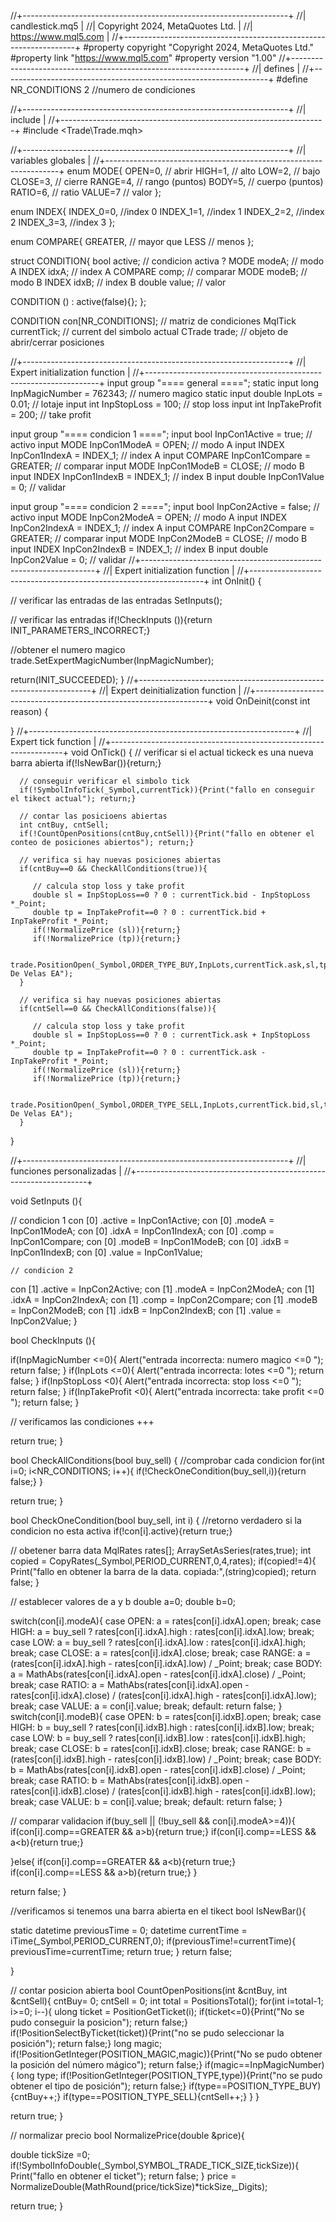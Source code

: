 //+------------------------------------------------------------------+
//|                                                  candlestick.mq5 |
//|                                  Copyright 2024, MetaQuotes Ltd. |
//|                                             https://www.mql5.com |
//+------------------------------------------------------------------+
#property copyright "Copyright 2024, MetaQuotes Ltd."
#property link      "https://www.mql5.com"
#property version   "1.00"
//+------------------------------------------------------------------+
//| defines                                                          |
//+------------------------------------------------------------------+
#define NR_CONDITIONS 2       //numero de condiciones

//+------------------------------------------------------------------+
//| include                                                          |
//+------------------------------------------------------------------+
#include <Trade\Trade.mqh>

//+------------------------------------------------------------------+
//| variables globales                                               |
//+------------------------------------------------------------------+
enum MODE{
   OPEN=0,     // abrir
   HIGH=1,     // alto
   LOW=2,      // bajo
   CLOSE=3,    // cierre
   RANGE=4,    // rango (puntos)
   BODY=5,     // cuerpo (puntos)
   RATIO=6,    // ratio
   VALUE=7     // valor
};

enum INDEX{
   INDEX_0=0,  //index 0
   INDEX_1=1,  //index 1
   INDEX_2=2,  //index 2
   INDEX_3=3,  //index 3
};

enum COMPARE{
   GREATER,    // mayor que
   LESS        // menos
};

struct CONDITION{
   bool active;   // condicion activa ?
   MODE modeA;    // modo A
   INDEX idxA;    // index A
   COMPARE comp;  // comparar
   MODE modeB;    // modo B
   INDEX idxB;    // index B
   double value;  // valor
   
   CONDITION () : active(false){};
};

CONDITION con[NR_CONDITIONS]; // matriz de condiciones
MqlTick currentTick;          // current del simbolo actual
CTrade trade;                 // objeto de abrir/cerrar posiciones

//+------------------------------------------------------------------+
//| Expert initialization function                                   |
//+------------------------------------------------------------------+
input group "==== general ====";
static input long    InpMagicNumber = 762343;  // numero magico
static input double  InpLots        = 0.01;    // lotaje
input  int           InpStopLoss    = 100;     // stop loss
input  int           InpTakeProfit  = 200;     // take profit

input group "==== condicion 1 ====";
input bool           InpCon1Active  = true;    // activo
input MODE           InpCon1ModeA   = OPEN;    // modo A
input INDEX          InpCon1IndexA  = INDEX_1; // index A
input COMPARE        InpCon1Compare = GREATER; // comparar
input MODE           InpCon1ModeB   = CLOSE;   // modo B
input INDEX          InpCon1IndexB  = INDEX_1; // index B
input double         InpCon1Value   = 0;       // validar

input group "==== condicion 2 ====";
input bool           InpCon2Active  = false;   // activo
input MODE           InpCon2ModeA   = OPEN;    // modo A
input INDEX          InpCon2IndexA  = INDEX_1; // index A
input COMPARE        InpCon2Compare = GREATER; // comparar
input MODE           InpCon2ModeB   = CLOSE;   // modo B
input INDEX          InpCon2IndexB  = INDEX_1; // index B
input double         InpCon2Value   = 0;       // validar 
//+------------------------------------------------------------------+
//| Expert initialization function                                   |
//+------------------------------------------------------------------+
int OnInit()
  {
   
   // verificar las entradas de las entradas
   SetInputs();
   
   // verificar las entradas
   if(!CheckInputs ()){return INIT_PARAMETERS_INCORRECT;}
   
   //obtener el numero magico
   trade.SetExpertMagicNumber(InpMagicNumber);
   
   return(INIT_SUCCEEDED);
  }
//+------------------------------------------------------------------+
//| Expert deinitialization function                                 |
//+------------------------------------------------------------------+
void OnDeinit(const int reason)
  {

   
  }
//+------------------------------------------------------------------+
//| Expert tick function                                             |
//+------------------------------------------------------------------+
void OnTick()
  {
      // verificar si el actual tickeck es una nueva barra abierta 
      if(!IsNewBar()){return;}
   
      // conseguir verificar el simbolo tick
      if(!SymbolInfoTick(_Symbol,currentTick)){Print("fallo en conseguir el tikect actual"); return;}
      
      // contar las posicioens abiertas
      int cntBuy, cntSell;
      if(!CountOpenPositions(cntBuy,cntSell)){Print("fallo en obtener el conteo de posiciones abiertos"); return;}
      
      // verifica si hay nuevas posiciones abiertas
      if(cntBuy==0 && CheckAllConditions(true)){
      
         // calcula stop loss y take profit
         double sl = InpStopLoss==0 ? 0 : currentTick.bid - InpStopLoss *_Point;
         double tp = InpTakeProfit==0 ? 0 : currentTick.bid + InpTakeProfit *_Point;
         if(!NormalizePrice (sl)){return;}
         if(!NormalizePrice (tp)){return;}
      
         trade.PositionOpen(_Symbol,ORDER_TYPE_BUY,InpLots,currentTick.ask,sl,tp,"Patron De Velas EA");
      }
      
      // verifica si hay nuevas posiciones abiertas
      if(cntSell==0 && CheckAllConditions(false)){
      
         // calcula stop loss y take profit
         double sl = InpStopLoss==0 ? 0 : currentTick.ask + InpStopLoss *_Point;
         double tp = InpTakeProfit==0 ? 0 : currentTick.ask - InpTakeProfit *_Point;
         if(!NormalizePrice (sl)){return;}
         if(!NormalizePrice (tp)){return;}
      
         trade.PositionOpen(_Symbol,ORDER_TYPE_SELL,InpLots,currentTick.bid,sl,tp,"Patron De Velas EA");
      }
  }

//+------------------------------------------------------------------+
//| funciones personalizadas                                         |
//+------------------------------------------------------------------+

void SetInputs (){

   // condicion 1
   con [0] .active = InpCon1Active;
   con [0] .modeA  = InpCon1ModeA;
   con [0] .idxA   = InpCon1IndexA;
   con [0] .comp   = InpCon1Compare;
   con [0] .modeB  = InpCon1ModeB;
   con [0] .idxB   = InpCon1IndexB;
   con [0] .value  = InpCon1Value;
   
    // condicion 2
   con [1] .active = InpCon2Active;
   con [1] .modeA  = InpCon2ModeA;
   con [1] .idxA   = InpCon2IndexA;
   con [1] .comp   = InpCon2Compare;
   con [1] .modeB  = InpCon2ModeB;
   con [1] .idxB   = InpCon2IndexB;
   con [1] .value  = InpCon2Value;
}

bool CheckInputs (){

   if(InpMagicNumber <=0){
      Alert("entrada incorrecta: numero magico <=0 ");
      return false;
   }
   if(InpLots <=0){
      Alert("entrada incorrecta: lotes <=0 ");
      return false;
   }
   if(InpStopLoss <0){
      Alert("entrada incorrecta: stop loss <=0 ");
      return false;
   }
   if(InpTakeProfit <0){
      Alert("entrada incorrecta: take profit <=0 ");
      return false;
   }

   // verificamos las condiciones +++
   
   
   return true;
}

bool CheckAllConditions(bool buy_sell)
{
   //comprobar cada condicion
   for(int i=0; i<NR_CONDITIONS; i++){
      if(!CheckOneCondition(buy_sell,i)){return false;}
   }

   return true;
}

bool CheckOneCondition(bool buy_sell, int i)
{
   //retorno verdadero si la condicion no esta activa 
   if(!con[i].active){return true;}
   
   // obetener barra data
   MqlRates rates[];
   ArraySetAsSeries(rates,true);
   int copied = CopyRates(_Symbol,PERIOD_CURRENT,0,4,rates);
   if(copied!=4){
      Print("fallo en obtener la barra de la data. copiada:",(string)copied);
      return false;
   }
   
   // establecer valores de a y  b
   double a=0;
   double b=0;
   
   switch(con[i].modeA){
      case OPEN:  a = rates[con[i].idxA].open; break;
      case HIGH:  a = buy_sell ? rates[con[i].idxA].high : rates[con[i].idxA].low; break;
      case LOW:   a = buy_sell ? rates[con[i].idxA].low : rates[con[i].idxA].high; break;
      case CLOSE: a = rates[con[i].idxA].close; break;
      case RANGE: a = (rates[con[i].idxA].high - rates[con[i].idxA].low) / _Point; break;
      case BODY:  a = MathAbs(rates[con[i].idxA].open - rates[con[i].idxA].close) / _Point; break;
      case RATIO: a = MathAbs(rates[con[i].idxA].open - rates[con[i].idxA].close) /
                        (rates[con[i].idxA].high - rates[con[i].idxA].low); break;
      case VALUE: a = con[i].value; break;
      default:    return false;
   }
   switch(con[i].modeB){
      case OPEN:  b = rates[con[i].idxB].open; break;
      case HIGH:  b = buy_sell ? rates[con[i].idxB].high : rates[con[i].idxB].low; break;
      case LOW:   b = buy_sell ? rates[con[i].idxB].low : rates[con[i].idxB].high; break;
      case CLOSE: b = rates[con[i].idxB].close; break;
      case RANGE: b = (rates[con[i].idxB].high - rates[con[i].idxB].low) / _Point; break;
      case BODY:  b = MathAbs(rates[con[i].idxB].open - rates[con[i].idxB].close) / _Point; break;
      case RATIO: b = MathAbs(rates[con[i].idxB].open - rates[con[i].idxB].close) /
                        (rates[con[i].idxB].high - rates[con[i].idxB].low); break;
      case VALUE: b = con[i].value; break;
      default:    return false;
   }
   
   // comparar validacion
   if(buy_sell || (!buy_sell && con[i].modeA>=4)){
      if(con[i].comp==GREATER && a>b){return true;}
      if(con[i].comp==LESS && a<b){return true;}
      
   }else{
      if(con[i].comp==GREATER && a<b){return true;}
      if(con[i].comp==LESS && a>b){return true;}
   }

   return false;
}

//verificamos si tenemos una barra  abierta en el tikect
bool IsNewBar(){

   static datetime previousTime = 0;
   datetime currentTime = iTime(_Symbol,PERIOD_CURRENT,0);
   if(previousTime!=currentTime){
      previousTime=currentTime;
      return true;
   }
   return false;

}

// contar posicion abierta
bool CountOpenPositions(int &cntBuy, int &cntSell){
   cntBuy= 0;
   cntSell = 0;
   int total = PositionsTotal();
   for(int i=total-1; i>=0; i--){
      ulong ticket = PositionGetTicket(i);
      if(ticket<=0){Print("No se pudo conseguir la posicion"); return false;}
      if(!PositionSelectByTicket(ticket)){Print("no se pudo seleccionar la posición"); return false;}
      long magic;
      if(!PositionGetInteger(POSITION_MAGIC,magic)){Print("No se pudo obtener la posición del número mágico"); return false;}
      if(magic==InpMagicNumber){
         long type;
         if(!PositionGetInteger(POSITION_TYPE,type)){Print("no se pudo obtener el tipo de posición"); return false;}
         if(type==POSITION_TYPE_BUY){cntBuy++;}
         if(type==POSITION_TYPE_SELL){cntSell++;}
      }
   }
   
   return true;
}

// normalizar precio 
bool NormalizePrice(double &price){
   
   double tickSize =0;
   if(!SymbolInfoDouble(_Symbol,SYMBOL_TRADE_TICK_SIZE,tickSize)){
      Print("fallo en obtener el ticket");
      return false;
   }
   price = NormalizeDouble(MathRound(price/tickSize)*tickSize,_Digits);
   
   return true;
}
